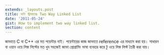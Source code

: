 ```yaml
---
extends: _layouts.post
title: ডাটা স্ট্রাকচারঃ Two Way Linked List
date: '2011-05-24'
gist: How to implement two way linked list.
section: content
---
```


জাভাতে C বা C++ এর মত পয়েন্টার নাই। পয়েন্টারের কাজ জাভাতে reference এর মাধ্যমে করা হয়। সাধারন বা ওয়ান ওয়ে লিঙ্ক লিস্টের মত খুব সহজেই জাভা প্রোগ্রামিং ভাষা ব্যবহার করে টু ওয়ে লিঙ্ক লিস্ট তৈরী করা যায়।

<script src="https://gist.github.com/milon/efb2e72b5f116c53cc80c54b2e1b3f83.js">
</script>
